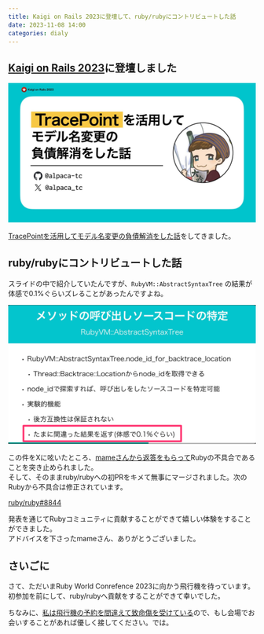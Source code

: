 ```yaml
---
title: Kaigi on Rails 2023に登壇して、ruby/rubyにコントリビュートした話
date: 2023-11-08 14:00
categories: dialy
---
```


## [Kaigi on Rails 2023](https://kaigionrails.org/2023/)に登壇しました


<img class="image_on_frame center" src="/images/blog/kaigi-on-rails-2023/slide.jpg" alt="TracePointを活用してモデル名変更の負債解消をした話" />

[TracePointを活用してモデル名変更の負債解消をした話](https://speakerdeck.com/alpacatc/tracepointwohuo-yong-sitemoderuming-bian-geng-nofu-zhai-jie-xiao-wositahua)をしてきました。

## ruby/rubyにコントリビュートした話

スライドの中で紹介していたんですが、`RubyVM::AbstractSyntaxTree` の結果が体感で0.1%ぐらいズレることがあったんですよね。  

<img class="image_on_frame center" src="/images/blog/kaigi-on-rails-2023/wrong_result.png" alt="体感で0.1%ぐらい間違った結果を返す" />

この件をXに呟いたところ、[mameさんから返答をもらって](https://x.com/alpaca_tc/status/1720446872740151339)Rubyの不具合であることを突き止められました。  
そして、そのままruby/rubyへの初PRをキメて無事にマージされました。次のRubyから不具合は修正されています。

[ruby/ruby#8844](https://github.com/ruby/ruby/pull/8844)

発表を通じてRubyコミュニティに貢献することができて嬉しい体験をすることができました。  
アドバイスを下さったmameさん、ありがとうございました。

## さいごに

さて、ただいまRuby World Conrefence 2023に向かう飛行機を待っています。  
初参加を前にして、ruby/rubyへ貢献をすることができて幸いでした。  

ちなみに、[私は飛行機の予約を間違えて致命傷を受けている](https://x.com/alpaca_tc/status/1721769430257197325)ので、もし会場でお会いすることがあれば優しく接してください。では。

